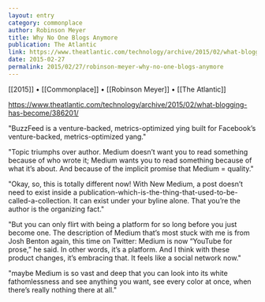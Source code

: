 ```yaml
---
layout: entry
category: commonplace
author: Robinson Meyer
title: Why No One Blogs Anymore
publication: The Atlantic
link: https://www.theatlantic.com/technology/archive/2015/02/what-blogging-has-become/386201/
date: 2015-02-27
permalink: 2015/02/27/robinson-meyer-why-no-one-blogs-anymore
---
```


[[2015]] • [[Commonplace]] • [[Robinson Meyer]] • [[The Atlantic]]

https://www.theatlantic.com/technology/archive/2015/02/what-blogging-has-become/386201/

"BuzzFeed is a venture-backed, metrics-optimized ying built for Facebook’s venture-backed, metrics-optimized yang."
 
"Topic triumphs over author. Medium doesn’t want you to read something because of who wrote it; Medium wants you to read something because of what it’s about. And because of the implicit promise that Medium = quality."
 
"Okay, so, this is totally different now! With New Medium, a post doesn’t need to exist inside a publication-which-is-the-thing-that-used-to-be-called-a-collection. It can exist under your byline alone. That you’re the author is the organizing fact."

"But you can only flirt with being a platform for so long before you just become one. The description of Medium that’s most stuck with me is from Josh Benton again, this time on Twitter: Medium is now “YouTube for prose,” he said. In other words, it’s a platform. And I think with these product changes, it’s embracing that. It feels like a social network now."

"maybe Medium is so vast and deep that you can look into its white fathomlessness and see anything you want, see every color at once, when there’s really nothing there at all."
